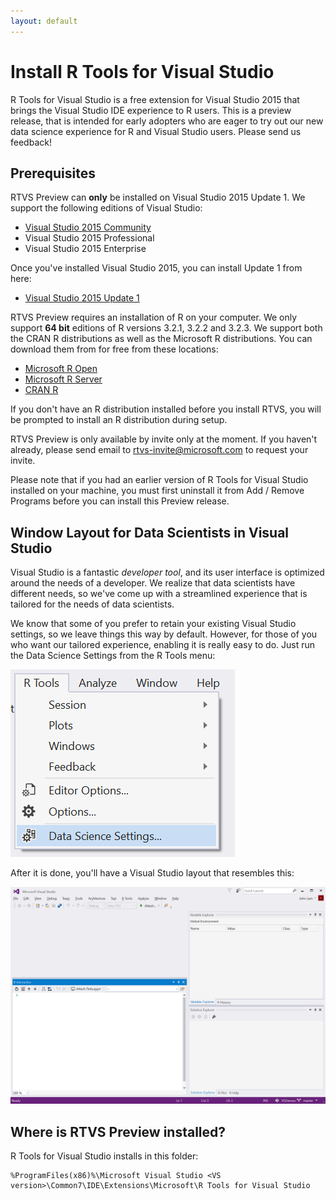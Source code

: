 ```yaml
---
layout: default
---
```


# Install R Tools for Visual Studio

R Tools for Visual Studio is a free extension for Visual Studio 2015 that brings
the Visual Studio IDE experience to R users. This is a preview release, that is
intended for early adopters who are eager to try out our new data science
experience for R and Visual Studio users. Please send us feedback!

## Prerequisites

RTVS Preview can **only** be installed on Visual Studio 2015 Update 1. We
support the following editions of Visual Studio:

* [Visual Studio 2015 Community](https://www.visualstudio.com/en-us/products/visual-studio-community-vs.aspx)
* Visual Studio 2015 Professional 
* Visual Studio 2015 Enterprise

Once you've installed Visual Studio 2015, you can install Update 1 from here: 

* [Visual Studio 2015 Update 1](https://www.microsoft.com/en-us/download/details.aspx?id=49989)

RTVS Preview requires an installation of R on your computer. We only support
**64 bit** editions of R versions 3.2.1, 3.2.2 and 3.2.3. We support both the
CRAN R distributions as well as the Microsoft R distributions. You can download
them from for free from these locations:

* [Microsoft R Open](https://mran.revolutionanalytics.com/download/)
* [Microsoft R Server](https://www.microsoft.com/en-us/server-cloud/products/r-server/)
* [CRAN R](https://cran.r-project.org/bin/windows/base/)

If you don't have an R distribution installed before you install RTVS, you will
be prompted to install an R distribution during setup.

RTVS Preview is only available by invite only at the moment. If you haven't
already, please send email to rtvs-invite@microsoft.com to request your invite. 

Please note that if you had an earlier version of R Tools for Visual Studio
installed on your machine, you must first uninstall it from Add / Remove
Programs before you can install this Preview release.

## Window Layout for Data Scientists in Visual Studio

Visual Studio is a fantastic *developer tool*, and its user interface is
optimized around the needs of a developer. We realize that data scientists have
different needs, so we've come up with a streamlined experience that is tailored
for the needs of data scientists.

We know that some of you prefer to retain your existing Visual Studio settings,
so we leave things this way by default. However, for those of you who want our
tailored experience, enabling it is really easy to do. Just run the Data Science
Settings from the R Tools menu:

![](./media/RTVS-Installation-data-scientist-layout.png)
		
After it is done, you'll have a Visual Studio layout that resembles this:

![](./media/RTVS-Installation-data-scientist-layout-result.png)

## Where is RTVS Preview installed?

R Tools for Visual Studio installs in this folder:

	%ProgramFiles(x86)%\Microsoft Visual Studio <VS version>\Common7\IDE\Extensions\Microsoft\R Tools for Visual Studio
